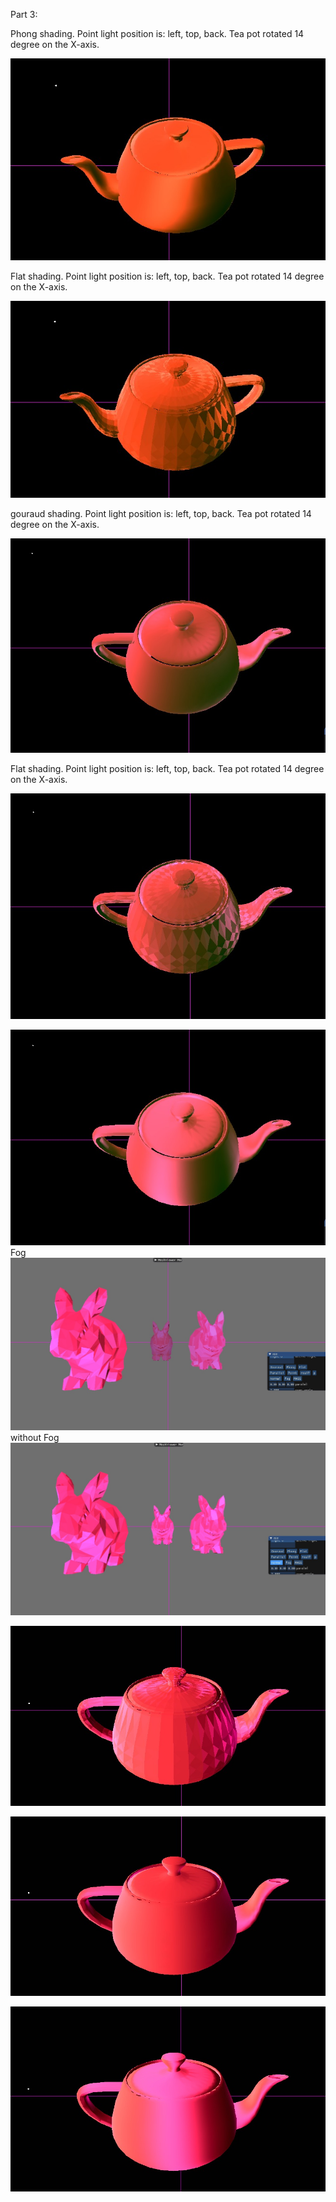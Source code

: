Part 3:

Phong shading.
Point light position is: left, top, back.
Tea pot rotated 14 degree on the X-axis.

![alt text](https://github.com/HaifaGraphicsCourses/computergraphics2021-eitan-and-hadar/blob/master/one.jpeg?raw=true)

Flat shading.
Point light position is: left, top, back.
Tea pot rotated 14 degree on the X-axis.

![alt text](https://github.com/HaifaGraphicsCourses/computergraphics2021-eitan-and-hadar/blob/master/two.jpeg?raw=true)

gouraud shading.
Point light position is: left, top, back.
Tea pot rotated 14 degree on the X-axis.

![alt text](https://github.com/HaifaGraphicsCourses/computergraphics2021-eitan-and-hadar/blob/master/three.jpeg?raw=true)

Flat shading.
Point light position is: left, top, back.
Tea pot rotated 14 degree on the X-axis.

![alt text](https://github.com/HaifaGraphicsCourses/computergraphics2021-eitan-and-hadar/blob/master/four.jpeg?raw=true)

![alt text](https://github.com/HaifaGraphicsCourses/computergraphics2021-eitan-and-hadar/blob/master/five.jpeg?raw=true)
Fog
![alt text](https://github.com/HaifaGraphicsCourses/computergraphics2021-eitan-and-hadar/blob/master/six.jpeg?raw=true)
without Fog 
![alt text](https://github.com/HaifaGraphicsCourses/computergraphics2021-eitan-and-hadar/blob/master/seven.jpeg?raw=true)

![alt text](https://github.com/HaifaGraphicsCourses/computergraphics2021-eitan-and-hadar/blob/master/11.jpeg?raw=true)

![alt text](https://github.com/HaifaGraphicsCourses/computergraphics2021-eitan-and-hadar/blob/master/12.jpeg?raw=true)

![alt text](https://github.com/HaifaGraphicsCourses/computergraphics2021-eitan-and-hadar/blob/master/13.jpeg?raw=true)
